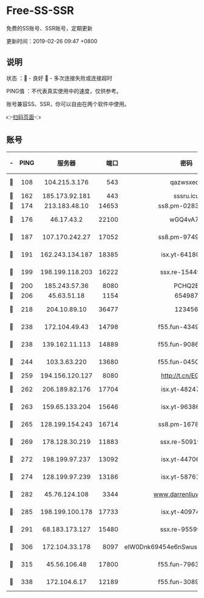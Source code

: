 # Free-SS-SSR

免费的SS账号、SSR账号，定期更新

更新时间：2019-02-26 09:47 +0800

## 说明

状态     ：🙂 - 良好 🙁 - 多次连接失败或连接超时

PING值   ：不代表真实使用中的速度，仅供参考。

账号兼容SS、SSR，你可以自由在两个软件中使用。

👉[扫码页面](https://liesauer.github.io/free-ss-ssr.github.io/)👈

## 账号

|-|PING|服务器|端口|密码|加密方式|区域|
|:----:|:----:|:-----:|-----:|:----:|:----:|:----:|
|🙂|108|104.215.3.176|543|qazwsxedc|aes-256-gcm|JP|
|🙂|162|185.173.92.181|443|sssru.icu|rc4-md5|RU|
|🙂|174|213.183.48.10|14653|ss8.pm-02834105|rc4-md5|RU|
|🙂|176|46.17.43.2|22100|wGQ4vA7D|aes-256-gcm|RU|
|🙂|187|107.170.242.27|17052|ss8.pm-97495398|aes-256-cfb|US|
|🙂|191|162.243.134.187|18385|isx.yt-64180950|aes-256-cfb|US|
|🙂|199|198.199.118.203|16222|ssx.re-15449751|aes-256-cfb|US|
|🙂|200|185.243.57.36|8080|PCHQ2E|rc4-md5|US|
|🙂|206|45.63.51.18|1154|654987|chacha20|US|
|🙂|218|204.10.89.10|36477|123456|aes-256-cfb|US|
|🙂|238|172.104.49.43|14798|f55.fun-43493243|aes-256-cfb|SG|
|🙂|238|139.162.11.113|14889|f55.fun-90867001|aes-256-cfb|SG|
|🙂|244|103.3.63.220|13680|f55.fun-04505509|aes-256-cfb|SG|
|🙂|259|194.156.120.127|8080|http://t.cn/EGJIyrl|rc4-md5|RU|
|🙂|262|206.189.82.176|17704|isx.yt-48247850|aes-256-cfb|SG|
|🙂|263|159.65.133.204|15646|isx.yt-96386254|aes-256-cfb|SG|
|🙂|265|128.199.154.243|16714|ss8.pm-16780170|aes-256-cfb|SG|
|🙂|269|178.128.30.219|11883|ssx.re-50919809|aes-256-cfb|SG|
|🙂|272|198.199.97.237|13092|isx.yt-44706124|aes-256-cfb|US|
|🙂|274|128.199.97.239|13186|isx.yt-58761687|aes-256-cfb|SG|
|🙂|282|45.76.124.108|3344|www.darrenliuwei.com|aes-256-cfb|AU|
|🙂|285|198.199.100.178|17733|isx.yt-40974898|aes-256-cfb|US|
|🙂|291|68.183.173.127|15480|ssx.re-95599154|aes-256-cfb|US|
|🙂|306|172.104.33.178|8097|eIW0Dnk69454e6nSwuspv9DmS201tQ0D|aes-256-cfb|SG|
|🙂|315|45.56.106.48|17800|f55.fun-79636491|aes-256-cfb|US|
|🙂|338|172.104.6.17|12189|f55.fun-30895721|aes-256-cfb|US|
